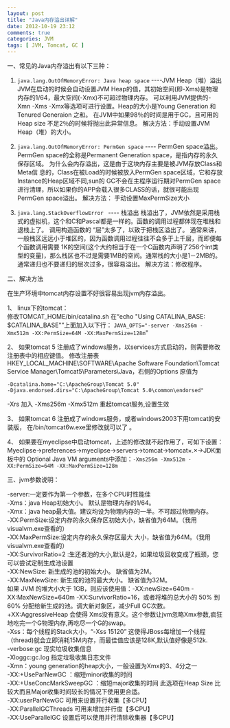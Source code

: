 ```yaml
---
layout: post
title: "Java内存溢出详解"
date: 2012-10-19 23:12
comments: true
categories: JVM
tags: [ JVM, Tomcat, GC ]
---
```



一、常见的Java内存溢出有以下三种：

1. `java.lang.OutOfMemoryError: Java heap space` ----JVM Heap（堆）溢出
JVM在启动的时候会自动设置JVM Heap的值，其初始空间(即-Xms)是物理内存的1/64，最大空间(-Xmx)不可超过物理内存。
可以利用JVM提供的-Xmn -Xms -Xmx等选项可进行设置。Heap的大小是Young Generation 和Tenured Generaion 之和。
在JVM中如果98％的时间是用于GC，且可用的Heap size 不足2％的时候将抛出此异常信息。
解决方法：手动设置JVM Heap（堆）的大小。    
 <!--more-->   
2. `java.lang.OutOfMemoryError: PermGen space`  ---- PermGen space溢出。 
PermGen space的全称是Permanent Generation space，是指内存的永久保存区域。
为什么会内存溢出，这是由于这块内存主要是被JVM存放Class和Meta信 息的，Class在被Load的时候被放入PermGen space区域，它和存放Instance的Heap区域不同,sun的 GC不会在主程序运行期对PermGen space进行清理，所以如果你的APP会载入很多CLASS的话，就很可能出现PermGen space溢出。
解决方法： 手动设置MaxPermSize大小

3. `java.lang.StackOverflowError `  ---- 栈溢出
栈溢出了，JVM依然是采用栈式的虚拟机，这个和C和Pascal都是一样的。函数的调用过程都体现在堆栈和退栈上了。
调用构造函数的 “层”太多了，以致于把栈区溢出了。
通常来讲，一般栈区远远小于堆区的，因为函数调用过程往往不会多于上千层，而即便每个函数调用需要 1K的空间(这个大约相当于在一个C函数内声明了256个int类型的变量)，那么栈区也不过是需要1MB的空间。通常栈的大小是1－2MB的。
通常递归也不要递归的层次过多，很容易溢出。
解决方法：修改程序。


二、解决方法

在生产环境中tomcat内存设置不好很容易出现jvm内存溢出。

1、 linux下的tomcat：  
修改TOMCAT_HOME/bin/catalina.sh 
在“echo "Using CATALINA_BASE: $CATALINA_BASE"”上面加入以下行： 
`JAVA_OPTS="-server -Xms256m -Xmx512m -XX:PermSize=64M -XX:MaxPermSize=128m`" 

2、 如果tomcat 5 注册成了windows服务，以services方式启动的，则需要修改注册表中的相应键值。
修改注册表HKEY_LOCAL_MACHINE\SOFTWARE\Apache Software Foundation\Tomcat Service Manager\Tomcat5\Parameters\Java，右侧的Options
原值为

```shell
-Dcatalina.home="C:\ApacheGroup\Tomcat 5.0"
-Djava.endorsed.dirs="C:\ApacheGroup\Tomcat 5.0\common\endorsed"
```
-Xrs
加入 -Xms256m -Xmx512m 
重起tomcat服务,设置生效

3、 如果tomcat 6 注册成了windows服务，或者windows2003下用tomcat的安装版，
在/bin/tomcat6w.exe里修改就可以了 。

 

4、 如果要在myeclipse中启动tomcat，上述的修改就不起作用了，可如下设置：
Myeclipse->preferences->myeclipse->servers->tomcat->tomcat×.×->JDK面板中的
Optional Java VM arguments中添加：`-Xms256m -Xmx512m -XX:PermSize=64M -XX:MaxPermSize=128m`

 

三、jvm参数说明：

-server:一定要作为第一个参数，在多个CPU时性能佳    
-Xms：java Heap初始大小。 默认是物理内存的1/64。   
-Xmx：java heap最大值。建议均设为物理内存的一半。不可超过物理内存。  
-XX:PermSize:设定内存的永久保存区初始大小，缺省值为64M。（我用visualvm.exe查看的）   
-XX:MaxPermSize:设定内存的永久保存区最大 大小，缺省值为64M。（我用visualvm.exe查看的）   
-XX:SurvivorRatio=2  :生还者池的大小,默认是2，如果垃圾回收变成了瓶颈，您可以尝试定制生成池设置    
-XX:NewSize: 新生成的池的初始大小。 缺省值为2M。  
-XX:MaxNewSize: 新生成的池的最大大小。   缺省值为32M。   
如果 JVM 的堆大小大于 1GB，则应该使用值：-XX:newSize=640m -XX:MaxNewSize=640m -XX:SurvivorRatio=16，或者将堆的总大小的 50% 到 60% 分配给新生成的池。调大新对象区，减少Full GC次数。  
+XX:AggressiveHeap 会使得 Xms没有意义。这个参数让jvm忽略Xmx参数,疯狂地吃完一个G物理内存,再吃尽一个G的swap。   
-Xss：每个线程的Stack大小，“-Xss 15120” 这使得JBoss每增加一个线程（thread)就会立即消耗15M内存，而最佳值应该是128K,默认值好像是512k.    
-verbose:gc 现实垃圾收集信息    
-Xloggc:gc.log 指定垃圾收集日志文件  
-Xmn：young generation的heap大小，一般设置为Xmx的3、4分之一    
-XX:+UseParNewGC ：缩短minor收集的时间    
-XX:+UseConcMarkSweepGC ：缩短major收集的时间 此选项在Heap Size 比较大而且Major收集时间较长的情况下使用更合适。   
-XX:userParNewGC 可用来设置并行收集【多CPU】   
-XX:ParallelGCThreads 可用来增加并行度【多CPU】   
-XX:UseParallelGC 设置后可以使用并行清除收集器【多CPU】   